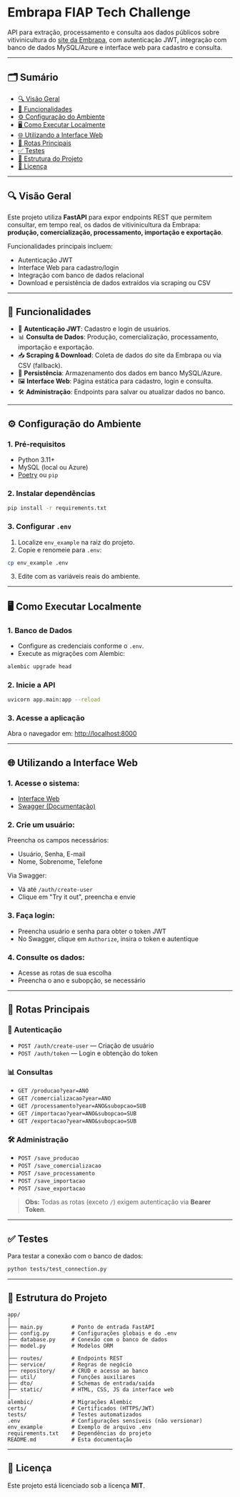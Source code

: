 # Embrapa FIAP Tech Challenge

API para extração, processamento e consulta aos dados públicos sobre vitivinicultura do [site da Embrapa](http://vitibrasil.cnpuv.embrapa.br/index.php), com autenticação JWT, integração com banco de dados MySQL/Azure e interface web para cadastro e consulta.

---

## 🗂 Sumário

- [🔍 Visão Geral](#-visão-geral)
- [🚀 Funcionalidades](#-funcionalidades)
- [⚙️ Configuração do Ambiente](#️-configuração-do-ambiente)
- [🖥️ Como Executar Localmente](#️-como-executar-localmente)
- [🌐 Utilizando a Interface Web](#-utilizando-a-interface-web)
- [📡 Rotas Principais](#-rotas-principais)
- [✅ Testes](#-testes)
- [📁 Estrutura do Projeto](#-estrutura-do-projeto)
- [📝 Licença](#-licença)

---

## 🔍 Visão Geral

Este projeto utiliza **FastAPI** para expor endpoints REST que permitem consultar, em tempo real, os dados de vitivinicultura da Embrapa: **produção, comercialização, processamento, importação e exportação**.

Funcionalidades principais incluem:

- Autenticação JWT
- Interface Web para cadastro/login
- Integração com banco de dados relacional
- Download e persistência de dados extraídos via scraping ou CSV

---

## 🚀 Funcionalidades

- 🔐 **Autenticação JWT**: Cadastro e login de usuários.
- 📊 **Consulta de Dados**: Produção, comercialização, processamento, importação e exportação.
- 📥 **Scraping & Download**: Coleta de dados do site da Embrapa ou via CSV (fallback).
- 💾 **Persistência**: Armazenamento dos dados em banco MySQL/Azure.
- 🖼️ **Interface Web**: Página estática para cadastro, login e consulta.
- 🛠️ **Administração**: Endpoints para salvar ou atualizar dados no banco.

---

## ⚙️ Configuração do Ambiente

### 1. Pré-requisitos

- Python 3.11+
- MySQL (local ou Azure)
- [Poetry](https://python-poetry.org/) ou `pip`

### 2. Instalar dependências

```bash
pip install -r requirements.txt
```

### 3. Configurar `.env`

1. Localize `env_example` na raiz do projeto.
2. Copie e renomeie para `.env`:

```bash
cp env_example .env
```

3. Edite com as variáveis reais do ambiente.

---

## 🖥️ Como Executar Localmente

### 1. Banco de Dados

- Configure as credenciais conforme o `.env`.
- Execute as migrações com Alembic:

```bash
alembic upgrade head
```

### 2. Inicie a API

```bash
uvicorn app.main:app --reload
```

### 3. Acesse a aplicação

Abra o navegador em: [http://localhost:8000](http://localhost:8000)

---

## 🌐 Utilizando a Interface Web

### 1. Acesse o sistema:

- [Interface Web](https://tc-embrapa-fiap.onrender.com)
- [Swagger (Documentação)](https://tc-embrapa-fiap.onrender.com/docs)

### 2. Crie um usuário:

Preencha os campos necessários:
- Usuário, Senha, E-mail
- Nome, Sobrenome, Telefone

Via Swagger:
- Vá até `/auth/create-user`
- Clique em "Try it out", preencha e envie

### 3. Faça login:

- Preencha usuário e senha para obter o token JWT
- No Swagger, clique em `Authorize`, insira o token e autentique

### 4. Consulte os dados:

- Acesse as rotas de sua escolha
- Preencha o ano e subopção, se necessário

---

## 📡 Rotas Principais

### 🔐 Autenticação
- `POST /auth/create-user` — Criação de usuário
- `POST /auth/token` — Login e obtenção do token

### 📊 Consultas
- `GET /producao?year=ANO`
- `GET /comercializacao?year=ANO`
- `GET /processamento?year=ANO&subopcao=SUB`
- `GET /importacao?year=ANO&subopcao=SUB`
- `GET /exportacao?year=ANO&subopcao=SUB`

### 🛠️ Administração
- `POST /save_producao`
- `POST /save_comercializacao`
- `POST /save_processamento`
- `POST /save_importacao`
- `POST /save_exportacao`

> **Obs:** Todas as rotas (exceto `/`) exigem autenticação via **Bearer Token**.

---

## ✅ Testes

Para testar a conexão com o banco de dados:

```bash
python tests/test_connection.py
```

---

## 📁 Estrutura do Projeto

```
app/
│
├── main.py         # Ponto de entrada FastAPI
├── config.py       # Configurações globais e do .env
├── database.py     # Conexão com o banco de dados
├── model.py        # Modelos ORM
│
├── routes/         # Endpoints REST
├── service/        # Regras de negócio
├── repository/     # CRUD e acesso ao banco
├── util/           # Funções auxiliares
├── dto/            # Schemas de entrada/saída
├── static/         # HTML, CSS, JS da interface web
│
alembic/            # Migrações Alembic
certs/              # Certificados (HTTPS/JWT)
tests/              # Testes automatizados
.env                # Configurações sensíveis (não versionar)
env_example         # Exemplo de arquivo .env
requirements.txt    # Dependências do projeto
README.md           # Esta documentação
```

---

## 📝 Licença

Este projeto está licenciado sob a licença **MIT**.